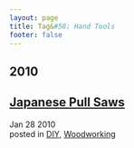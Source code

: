 ```yaml
---
layout: page
title: Tag&#58; Hand Tools
footer: false
---
```


<div id="blog-archives" class="category">
<h2>2010</h2>

<article>
<h1><a href="/2010/01/28/japanese-pull-saws/index.html">Japanese Pull Saws</a></h1>
<time datetime="2010-01-28T00:00:00-06:00" pubdate><span class='month'>Jan</span> <span class='day'>28</span> <span class='year'>2010</span></time>
<footer>
<span class="categories">posted in 
<a href='/categories/diy/'>DIY</a>, <a href='/categories/woodworking/'>Woodworking</a></span>
</footer>
</article>
</div>
